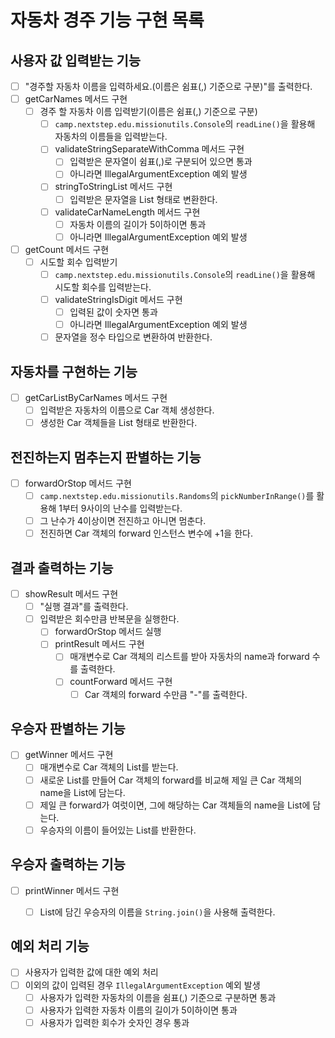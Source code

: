 # 자동차 경주 기능 구현 목록

## 사용자 값 입력받는 기능
- [ ] "경주할 자동차 이름을 입력하세요.(이름은 쉼표(,) 기준으로 구분)"를 출력한다.
- [ ] getCarNames 메서드 구현
    - [ ] 경주 할 자동차 이름 입력받기(이름은 쉼표(,) 기준으로 구분)
        - [ ] `camp.nextstep.edu.missionutils.Console`의 `readLine()`을 활용해 자동차의 이름들을 입력받는다.
        - [ ] validateStringSeparateWithComma 메서드 구현
            - [ ] 입력받은 문자열이 쉼표(,)로 구분되어 있으면 통과
            - [ ] 아니라면 IllegalArgumentException 예외 발생
        - [ ] stringToStringList 메서드 구현 
          - [ ] 입력받은 문자열을 List 형태로 변환한다.
        - [ ] validateCarNameLength 메서드 구현
            - [ ] 자동차 이름의 길이가 5이하이면 통과
            - [ ] 아니라면 IllegalArgumentException 예외 발생
- [ ] getCount 메서드 구현
    - [ ] 시도할 회수 입력받기
        - [ ] `camp.nextstep.edu.missionutils.Console`의 `readLine()`을 활용해 시도할 회수를 입력받는다.
        - [ ] validateStringIsDigit 메서드 구현
            - [ ] 입력된 값이 숫자면 통과
            - [ ] 아니라면 IllegalArgumentException 예외 발생
        - [ ] 문자열을 정수 타입으로 변환하여 반환한다.

## 자동차를 구현하는 기능
- [ ] getCarListByCarNames 메서드 구현
    - [ ] 입력받은 자동차의 이름으로 Car 객체 생성한다.
    - [ ] 생성한 Car 객체들을 List 형태로 반환한다.

## 전진하는지 멈추는지 판별하는 기능
- [ ] forwardOrStop 메서드 구현
    - [ ] `camp.nextstep.edu.missionutils.Randoms`의 `pickNumberInRange()`를 활용해 1부터 9사이의 난수를 입력받는다.
    - [ ] 그 난수가 4이상이면 전진하고 아니면 멈춘다.
    - [ ] 전진하면 Car 객체의 forward 인스턴스 변수에 +1을 한다.

## 결과 출력하는 기능
- [ ] showResult 메서드 구현
    - [ ] "실행 결과"를 출력한다.
    - [ ] 입력받은 회수만큼 반복문을 실행한다.
        - [ ] forwardOrStop 메서드 실행
        - [ ] printResult 메서드 구현
            - [ ] 매개변수로 Car 객체의 리스트를 받아 자동차의 name과 forward 수를 출력한다.
            - [ ] countForward 메서드 구현
                - [ ] Car 객체의 forward 수만큼 "-"를 출력한다.

## 우승자 판별하는 기능
- [ ] getWinner 메서드 구현
    - [ ] 매개변수로 Car 객체의 List를 받는다.
    - [ ] 새로운 List를 만들어 Car 객체의 forward를 비교해 제일 큰 Car 객체의 name을 List에 담는다.
    - [ ] 제일 큰 forward가 여럿이면, 그에 해당하는 Car 객체들의 name을 List에 담는다.
    - [ ] 우승자의 이름이 들어있는 List를 반환한다.

## 우승자 출력하는 기능
- [ ] printWinner 메서드 구현
    - [ ] List에 담긴 우승자의 이름을 `String.join()`을 사용해 출력한다.


## 예외 처리 기능
- [ ] 사용자가 입력한 값에 대한 예외 처리
- [ ] 이외의 값이 입력된 경우 `IllegalArgumentException` 예외 발생
    - [ ] 사용자가 입력한 자동차의 이름을 쉼표(,) 기준으로 구분하면 통과
    - [ ] 사용자가 입력한 자동차 이름의 길이가 5이하이면 통과
    - [ ] 사용자가 입력한 회수가 숫자인 경우 통과